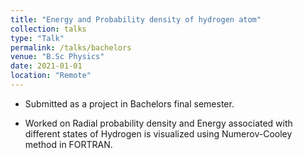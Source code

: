 ```yaml
---
title: "Energy and Probability density of hydrogen atom"
collection: talks
type: "Talk"
permalink: /talks/bachelors
venue: "B.Sc Physics"
date: 2021-01-01
location: "Remote"
---
```

* Submitted as a project in Bachelors final semester.

* Worked on Radial probability density and Energy associated with different states of Hydrogen is visualized using Numerov-Cooley method in FORTRAN.
